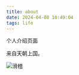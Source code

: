 ```yaml
---
title: about
date: 2024-04-08 10:49:04
tags: life
---
```


个人介绍页面

来自天朝上国。

![滑稽](https://fastly.jsdelivr.net/gh/52chen/imagebed2023@main/uPic/kanna.gif)
